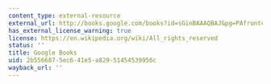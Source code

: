 ```yaml
---
content_type: external-resource
external_url: http://books.google.com/books?id=sGinBAAAQBAJ&pg=PAfrontcover
has_external_license_warning: true
license: https://en.wikipedia.org/wiki/All_rights_reserved
status: ''
title: Google Books
uid: 2b556687-5ec6-41e5-a829-51454539956c
wayback_url: ''
---
```

